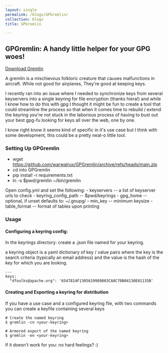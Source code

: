 ```yaml
---
layout: single
permalink: /blogs/GPGremlin/
collection: blogs
title: GPGremlin

---
```


## GPGremlin: A handy little helper for your GPG woes!

[Download Gremlin](https://github.com/warwalrux/GPGremlin/archive/refs/heads/main.zip)

A gremlin is a mischievous folkloric creature that causes malfunctions in aircraft. While not good for airplanes, They're good at keeping keys.

I recently ran into an issue where I needed to synchronize keys from several keyservers into a single keyring for file encryption (thanks hiera!) 
and while I know how to do this with gpg I thought it might be fun to create a tool that could streamline the process so that when it comes time
to rebuild / extend the keyring you're not stuck in the laborious process of having to bust out your best gpg-fu looking for keys all over the web,
one by one.

I know right know it seems kind of specific in it's use case but I think with some development, this could be a pretty neat-o little tool.

### Setting Up GPGremlin

  * wget https://github.com/warwalrux/GPGremlin/archive/refs/heads/main.zip
  * cd into GPGremlin
  * pip install -r requirements.txt
  * ln -s $pwd/gremlin ~/bin/gremlin

Open config.yml and set the following:
    - keyservers            -- a list of keyserver urls to check
    - keyring_config_path   -- $pwd/keyrings
    - gpg_home              -- optional, if unset defaults to: ~/.gnupg/
    - min_key               -- minimum keysize
    - table_format          -- format of tables upon printing

### Usage

#### Configuring a keyring config:

In the keyrings directory: create a .json file named for your keyring. 

a keyring object is a yaml dictionary of key / value pairs where the key
is the search criteria (typically an email address) and the value is the
hash of the key for which you are looking.

```
---
keys:
  "dfoulks@apache.org": '6547814F1305619989803CA8C70B04130E01135B'
```

#### Creating and Exporting a keyring for distribution

If you have a use case and a configured keyring file, with two commands you can
create a keyfile containing several keys

```
# Create the named keyring
$ gremlin -cn <your-keyring>

# Armored export of the named keyring
$ gremlin -en <your-keyring>
```

If it doesn't work for you: no hard feelings? :)
